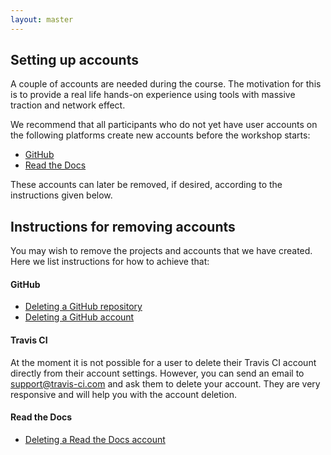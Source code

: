 ```yaml
---
layout: master
---
```


## Setting up accounts

A couple of accounts are needed during the course. The motivation
for this is to provide a real life hands-on experience using tools with massive
traction and network effect.

We recommend that all participants who do not yet have user accounts on the following
platforms create new accounts before the workshop starts:

- [GitHub](https://github.com/)
- [Read the Docs](https://readthedocs.org/)

These accounts can later be removed, if desired, according to the instructions given below.


## Instructions for removing accounts

You may wish to remove the projects and
accounts that we have created.  Here we list instructions for how to achieve
that:


#### GitHub

- [Deleting a GitHub repository](https://help.github.com/articles/deleting-a-repository/)
- [Deleting a GitHub account](https://help.github.com/articles/deleting-your-user-account/)


#### Travis CI

At the moment it is not possible for a user to delete their Travis CI account directly from their account settings.
However, you can send an email to support@travis-ci.com and ask them to delete your account. They are very responsive and
will help you with the account deletion.


#### Read the Docs

- [Deleting a Read the Docs account](https://readthedocs.org/accounts/delete/)

